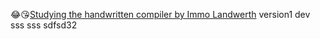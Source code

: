 😂😘[Studying the handwritten compiler by Immo Landwerth](https://github.com/terrajobst/minsk)
version1
dev
sss
sss 
sdfsd32
